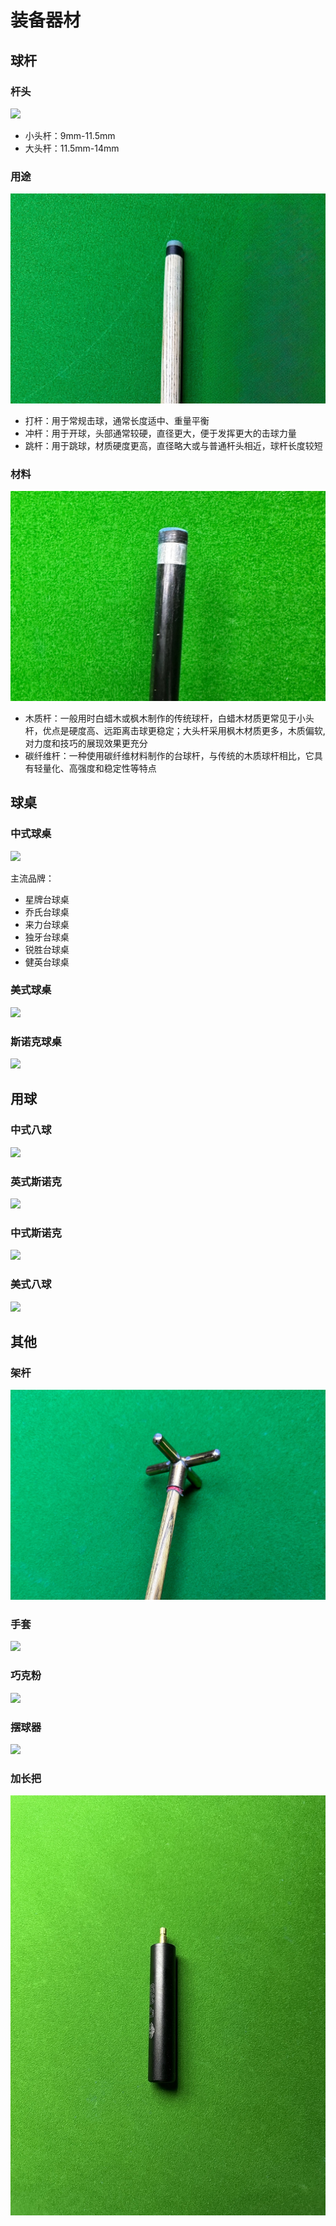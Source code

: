 # 装备器材

## 球杆

### 杆头

![](./img/cue_1.jpg)

- 小头杆：9mm-11.5mm
- 大头杆：11.5mm-14mm

### 用途

![](./img/cue_2.jpg)

- 打杆：用于常规击球，通常长度适中、重量平衡
- 冲杆：用于开球，头部通常较硬，直径更大，便于发挥更大的击球力量
- 跳杆：用于跳球，材质硬度更高，直径略大或与普通杆头相近，球杆长度较短

### 材料

![](./img/cue_3.jpg)

- 木质杆：一般用时白蜡木或枫木制作的传统球杆，白蜡木材质更常见于小头杆，优点是硬度高、远距离击球更稳定；大头杆采用枫木材质更多，木质偏软,对力度和技巧的展现效果更充分
- 碳纤维杆：一种使用碳纤维材料制作的台球杆，与传统的木质球杆相比，它具有轻量化、高强度和稳定性等特点

## 球桌

### 中式球桌

![](./img/chinese_table.jpg)

主流品牌：

- 星牌台球桌
- 乔氏台球桌
- 来力台球桌
- 独牙台球桌
- 锐胜台球桌
- 健英台球桌

### 美式球桌

![](./img/american_table.jpg)

### 斯诺克球桌

![](./img/snooker_table.jpg)

## 用球

### 中式八球

![](./img/chinese_8-ball.jpg)

### 英式斯诺克

![](./img/snooker_147.jpg)

### 中式斯诺克

![](./img/snooker_107.jpg)

### 美式八球

![](./img/american_8-ball.jpg)

## 其他

### 架杆

![](./img/pole.jpg)

### 手套

![](./img/glove.jpg)

### 巧克粉

![](./img/chalk.jpg)

### 摆球器

![](./img/rack.jpg)

### 加长把

![](./img/extra.jpg)